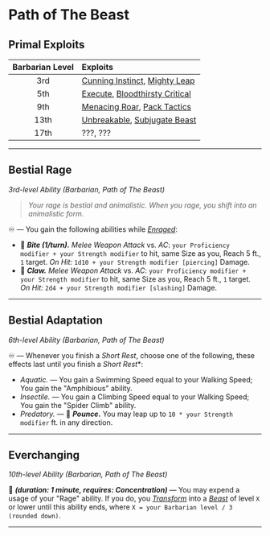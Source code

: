 # Path of The Beast

## Primal Exploits

| Barbarian Level | Exploits                                   |
|:---------------:|:-------------------------------------------|
|       3rd       | [Cunning Instinct][CI], [Mighty Leap][ML]  |
|       5th       | [Execute][EX], [Bloodthirsty Critical][BC] |
|       9th       | [Menacing Roar][MR], [Pack Tactics][PT]    |
|      13th       | [Unbreakable][UB], [Subjugate Beast][SB]   |
|      17th       | ???, ???                                   |

---

## Bestial Rage
*3rd-level Ability (Barbarian, Path of The Beast)*

> *Your rage is bestial and animalistic. When you rage, you shift into an animalistic form.*

♾️ — You gain the following abilities while *[Enraged]*:
* 🔺 ***Bite (1/turn).*** *Melee Weapon Attack* vs. *AC*: `your Proficiency modifier + your Strength modifier` to hit, same Size as you, Reach 5 ft., `1` target. *On Hit:* `1d10 + your Strength modifier [piercing]` Damage.
* 🔺 ***Claw.*** *Melee Weapon Attack* vs. *AC*: `your Proficiency modifier + your Strength modifier` to hit, same Size as you, Reach 5 ft., `1` target. *On Hit:* `2d4 + your Strength modifier [slashing]` Damage.

---

## Bestial Adaptation
*6th-level Ability (Barbarian, Path of The Beast)*  

♾️ — Whenever you finish a *Short Rest*, choose one of the following, these effects last until you finish a *Short Rest**:

* *Aquatic.* — You gain a Swimming Speed equal to your Walking Speed; You gain the "Amphibious" ability.  
* *Insectile.* — You gain a Climbing Speed equal to your Walking Speed; You gain the "Spider Climb" ability.  
* *Predatory.* — 🔵 ***Pounce.*** You may leap up to `10 * your Strength modifier` ft. in any direction.  

---

## Everchanging
*10th-level Ability (Barbarian, Path of The Beast)*

🔷 ***(duration: 1 minute, requires: Concentration)*** — You may expend a usage of your "Rage" ability. If you do, you [*Transform*][TR] into a [*Beast*][BST] of level `X` or lower until this ability ends, where `X = your Barbarian level / 3 (rounded down)`.

---

<!-- References. -->

<!-- External references. -->

<!-- Primal Exploits -->

<!-- 1st level -->
[CI]: ../../../Exploits/1st%20Level/Cunning%20Instinct.md
[ML]: ../../../Exploits/1st%20Level/Mighty%20Leap.md

<!-- 2nd level -->
[EX]: ../../../Exploits/2nd%20Level/Execute.md
[BC]: ../../../Exploits/2nd%20Level/Bloodthirsty%20Critical.md

<!-- 3rd level -->
[MR]: ../../../Exploits/3rd%20Level/Menacing%20Roar.md
[PT]: ../../../Exploits/3rd%20Level/Pack%20Tactics.md

<!-- 4th level -->
[UB]: ../../../Exploits/4th%20Level/Unbreakable.md
[SB]: ../../../Exploits/4th%20Level/Subjugate%20Beast.md

<!--------------------->

[Enraged]: ../../../Rules/Conditions/Enraged.md
[TR]: ../../../Rules/Conditions/Transformed.md
[BST]: ../../../Rules/Creatures/Creature%20Types.md

<!----------------->
